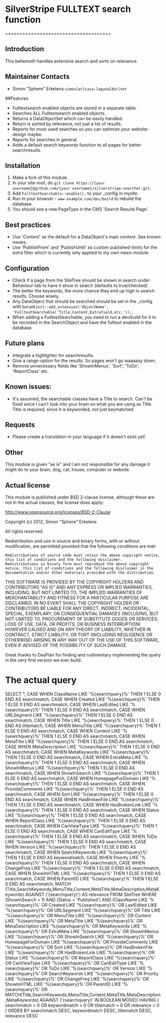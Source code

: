 # SilverStripe FULLTEXT search function
=====================================

## Introduction

This behemoth handles extensive search and sorts on relevance.

## Maintainer Contacts

* Simon "Sphere" Erkelens `simon[at]casa-laguna[dot]net`

##Features

* Fulltextsearch enabled objects are stored in a separate table.
* Searches ALL Fulltextsearch enabled objects.
* Returns a DataObjectSet which can be easily handled.
* Return is sorted by relevance, not just a list of results.
* Reports for most used searches so you can optimize your website-design maybe.
* Reports for searches in general.
* Adds a default search keywords function to all pages for better searchresults.

## Installation

 1.  Make a fork of this module.
 2.  In your site-root, do `git clone https://{your username}@github.com/{your username}/silverstripe-searcher.git`. 
 3.  Add `FulltextSearchable::enable();` to your _config in mysite. 
 4.  Run in your browser - `www.example.com/dev/build` to rebuild the database. 
 5.  You should see a new PageType in the CMS 'Search Results Page'.

## Best practices

* Use 'Content' as the default for a DataObject's main content. See known issues.
* Use 'PublishFrom' and 'PublishUntil' as custom published-limits for the extra filter which is currently only applied to my own news-module.

## Configuration

* Check if a page from the SiteTree should be shown in search under Behaviour-tab to have it show in search (defaults to true/checked)
* The better the keywords, the more chance they end up high in search results. Choose wisely.
* Any DataObject that should be searched should be set in the _config with `DataObject::add_extension('ObjectName', 'FulltextSearchable('Title,Content,Extrafield,etc.'));`.
* When adding a FulltextSearchable, you need to run a dev/build for it to be recorded in the SearchObject and have the fulltext enabled in the database.

## Future plans

* Integrate a highlighter for searchresults.
* Give a range-option for the results. So pages won't go waaaaay down.
* Remove unnecessary fields like 'ShowInMenus', 'Sort', 'ToDo', 'ReportClass' etc.

## Known issues:

* It's assumed, the searchable classes have a Title to search. Can't be fixed since I can't look into your brain on what you are using as Title. Title is required, since it is keyworded, not just keymatched.

## Requests

* Please create a translation in your language if it doesn't exist yet!

## Other

This module is given "as is" and I am not responsible for any damage it might do to your brain, dog, cat, house, computer or website.

## Actual license

This module is published under BSD 2-clause license, although these are not in the actual classes, the license does apply:

http://www.opensource.org/licenses/BSD-2-Clause

Copyright (c) 2012, Simon "Sphere" Erkelens

All rights reserved.

Redistribution and use in source and binary forms, with or without modification, are permitted provided that the following conditions are met:

    Redistributions of source code must retain the above copyright notice, this list of conditions and the following disclaimer.
    Redistributions in binary form must reproduce the above copyright notice, this list of conditions and the following disclaimer in the documentation and/or other materials provided with the distribution.

THIS SOFTWARE IS PROVIDED BY THE COPYRIGHT HOLDERS AND CONTRIBUTORS "AS IS" AND ANY EXPRESS OR IMPLIED WARRANTIES, INCLUDING, BUT NOT LIMITED TO, THE IMPLIED WARRANTIES OF MERCHANTABILITY AND FITNESS FOR A PARTICULAR PURPOSE ARE DISCLAIMED. IN NO EVENT SHALL THE COPYRIGHT HOLDER OR CONTRIBUTORS BE LIABLE FOR ANY DIRECT, INDIRECT, INCIDENTAL, SPECIAL, EXEMPLARY, OR CONSEQUENTIAL DAMAGES (INCLUDING, BUT NOT LIMITED TO, PROCUREMENT OF SUBSTITUTE GOODS OR SERVICES; LOSS OF USE, DATA, OR PROFITS; OR BUSINESS INTERRUPTION) HOWEVER CAUSED AND ON ANY THEORY OF LIABILITY, WHETHER IN CONTRACT, STRICT LIABILITY, OR TORT (INCLUDING NEGLIGENCE OR OTHERWISE) ARISING IN ANY WAY OUT OF THE USE OF THIS SOFTWARE, EVEN IF ADVISED OF THE POSSIBILITY OF SUCH DAMAGE.

Great thanks to DasPlan for finding and rudimentary implementing the query in the very first version we ever build.

# The actual query

SELECT *, 
CASE WHEN ClassName LIKE '%{searchquery}%' THEN 1 ELSE 0 END AS searchmatch, 
CASE WHEN Created LIKE '%{searchquery}%' THEN 1 ELSE 0 END AS searchmatch, 
CASE WHEN LastEdited LIKE '%{searchquery}%' THEN 1 ELSE 0 END AS searchmatch, 
CASE WHEN URLSegment LIKE '%{searchquery}%' THEN 1 ELSE 0 END AS searchmatch, 
CASE WHEN Title LIKE '%{searchquery}%' THEN 1 ELSE 0 END AS titlematch, 
CASE WHEN MenuTitle LIKE '%{searchquery}%' THEN 1 ELSE 0 END AS searchmatch, 
CASE WHEN Content LIKE '%{searchquery}%' THEN 1 ELSE 0 END AS searchmatch, 
CASE WHEN MetaTitle LIKE '%{searchquery}%' THEN 1 ELSE 0 END AS searchmatch, 
CASE WHEN MetaDescription LIKE '%{searchquery}%' THEN 1 ELSE 0 END AS searchmatch, 
CASE WHEN MetaKeywords LIKE '%{searchquery}%' THEN 1 ELSE 0 END AS searchmatch, 
CASE WHEN ExtraMeta LIKE '%{searchquery}%' THEN 1 ELSE 0 END AS searchmatch, 
CASE WHEN ShowInMenus LIKE '%{searchquery}%' THEN 1 ELSE 0 END AS searchmatch, 
CASE WHEN ShowInSearch LIKE '%{searchquery}%' THEN 1 ELSE 0 END AS searchmatch, 
CASE WHEN HomepageForDomain LIKE '%{searchquery}%' THEN 1 ELSE 0 END AS searchmatch, 
CASE WHEN ProvideComments LIKE '%{searchquery}%' THEN 1 ELSE 0 END AS searchmatch, 
CASE WHEN Sort LIKE '%{searchquery}%' THEN 1 ELSE 0 END AS searchmatch, 
CASE WHEN HasBrokenFile LIKE '%{searchquery}%' THEN 1 ELSE 0 END AS searchmatch, 
CASE WHEN HasBrokenLink LIKE '%{searchquery}%' THEN 1 ELSE 0 END AS searchmatch, 
CASE WHEN Status LIKE '%{searchquery}%' THEN 1 ELSE 0 END AS searchmatch, 
CASE WHEN ReportClass LIKE '%{searchquery}%' THEN 1 ELSE 0 END AS searchmatch, 
CASE WHEN CanViewType LIKE '%{searchquery}%' THEN 1 ELSE 0 END AS searchmatch, 
CASE WHEN CanEditType LIKE '%{searchquery}%' THEN 1 ELSE 0 END AS searchmatch, 
CASE WHEN ToDo LIKE '%{searchquery}%' THEN 1 ELSE 0 END AS searchmatch, 
CASE WHEN Version LIKE '%{searchquery}%' THEN 1 ELSE 0 END AS searchmatch, 
CASE WHEN SearchKeywords LIKE '%{searchquery}%' THEN 1 ELSE 0 END AS keywordmatch, 
CASE WHEN Priority LIKE '%{searchquery}%' THEN 1 ELSE 0 END AS searchmatch, 
CASE WHEN ChangeFreq LIKE '%{searchquery}%' THEN 1 ELSE 0 END AS searchmatch, 
CASE WHEN ShowInHTML LIKE '%{searchquery}%' THEN 1 ELSE 0 END AS searchmatch, 
CASE WHEN ParentID LIKE '%{searchquery}%' THEN 1 ELSE 0 END AS searchmatch, 
MATCH (Title,SearchKeywords,MenuTitle,Content,MetaTitle,MetaDescription,MetaKeywords) AGAINST ('{searchquery}') AS relevance 
FROM SiteTree 
WHERE (ShowInSearch = 1) AND (Status = 'Published') AND (ClassName LIKE '%{searchquery}%' OR Created LIKE '%{searchquery}%' OR LastEdited LIKE '%{searchquery}%' OR URLSegment LIKE '%{searchquery}%' OR Title LIKE '%{searchquery}%' OR MenuTitle LIKE '%{searchquery}%' OR Content LIKE '%{searchquery}%' OR MetaTitle LIKE '%{searchquery}%' OR MetaDescription LIKE '%{searchquery}%' OR MetaKeywords LIKE '%{searchquery}%' OR ExtraMeta LIKE '%{searchquery}%' OR ShowInMenus LIKE '%{searchquery}%' OR ShowInSearch LIKE '%{searchquery}%' OR HomepageForDomain LIKE '%{searchquery}%' OR ProvideComments LIKE '%{searchquery}%' OR Sort LIKE '%{searchquery}%' OR HasBrokenFile LIKE '%{searchquery}%' OR HasBrokenLink LIKE '%{searchquery}%' OR Status LIKE '%{searchquery}%' OR ReportClass LIKE '%{searchquery}%' OR CanViewType LIKE '%{searchquery}%' OR CanEditType LIKE '%{searchquery}%' OR ToDo LIKE '%{searchquery}%' OR Version LIKE '%{searchquery}%' OR SearchKeywords LIKE '%{searchquery}%' OR Priority LIKE '%{searchquery}%' OR ChangeFreq LIKE '%{searchquery}%' OR ShowInHTML LIKE '%{searchquery}%' OR ParentID LIKE '%{searchquery}%' 
OR MATCH(Title,SearchKeywords,MenuTitle,Content,MetaTitle,MetaDescription,MetaKeywords) AGAINST ('{searchquery}' IN BOOLEAN MODE)) 
HAVING ( searchmatch > 0 OR keywordmatch > 0 OR titlematch > 0 OR relevance > 0 ) 
ORDER BY searchmatch DESC, keywordmatch DESC, titlematch DESC, relevance DESC